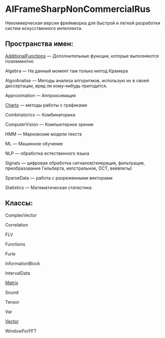 # AIFrameSharpNonCommercialRus
Некоммерческая версия фреймворка для быстрой и легкой разработки систем искусственного интеллекта.

## **Пространства имен:**

[AdditionalFunctions](https://github.com/aiframesharp/AIFrameSharpNonCommercialRus/wiki/AI.AdditionalFunctions) — Дополнительные функции, которые выполняются поэлементно

Algebra — На данный момент там только метод Крамера

AlgorAnalise — Методы анализа алгоритмов, использую их в своей диссертации, вряд ли кому-нибудь пригодится.

Approximation — Аппроксимация

[Charts](https://github.com/aiframesharp/AIFrameSharpNonCommercialRus/wiki/AI.Charts) — методы работы с графиками

Combinatorics — Комбинаторика

ComputerVision — Компьютерное зрение

HMM — Марковские модели текста

ML — Машинное обучение

NLP — обработка естественного языка

Signals — цифровая обработка сигналов(генерация, фильтрация, преобразование Гильберта, кепстральное, DCT, вейвлеты)

SparseData — работа с разреженными векторами

Statistics — Математическая статистика


## **Классы:**

ComplexVector

Correlation

FLV

Functions

Furie

InformationBlock

IntervalData

[Matrix](https://github.com/aiframesharp/AIFrameSharpNonCommercialRus/wiki/AI.Matrix)

Sound

Tensor

Var

[Vector](https://github.com/aiframesharp/AIFrameSharpNonCommercialRus/wiki/AI.Vector)

WindowForFFT




